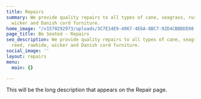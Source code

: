 ```yaml
---
title: Repairs
summary: We provide quality repairs to all types of cane, seagrass, rush, reed, rawhide,
  wicker and Danish cord furniture.
home_image: "/v1570292973/uploads/3C7E14E9-4967-4E6A-8BC7-92D4CBBDDE08-8821-0000019D3768AC4A_mclihz.jpg"
page_title: Be Seated - Repairs
seo_description: We provide quality repairs to all types of cane, seagrass, rush,
  reed, rawhide, wicker and Danish cord furniture.
social_image: ''
layout: repairs
menu:
  main: {}

---
```

This will be the long description that appears on the Repair page.